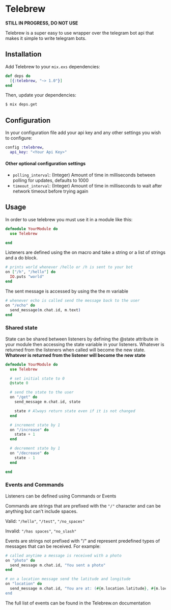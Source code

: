 # Telebrew

**STILL IN PROGRESS, DO NOT USE**

Telebrew is a super easy to use wrapper over the telegram bot api that makes it simple to write telegram bots.

## Installation 

Add Telebrew to your `mix.exs` dependencies:
```elixir
def deps do
  [{:telebrew, "~> 1.0"}]
end
```

Then, update your dependencies:
```bash
$ mix deps.get
```

## Configuration
In your configuration file add your api key and any other settings you wish to configure:
```elixir
config :telebrew,
  api_key: "<Your Api Key>"
```

#### Other optional configuration settings
- `polling_interval`: (Integer) Amount of time in milliseconds between polling for updates, defaults to 1000
- `timeout_interval`: (Integer) Amount of time in milliseconds to wait after network timeout before trying again

## Usage
In order to use telebrew you must use it in a module like this:
```elixir
defmodule YourModule do
  use Telebrew

end
```

Listeners are defined using the on macro and take a string or a list of strings and a do block.

```elixir
# prints world whenever /hello or /h is sent to your bot
on ["/h", "/hello"] do
  IO.puts "world"
end
```

The sent message is accessed by using the the m variable

```elixir
# whenever echo is called send the message back to the user
on "/echo" do
  send_message(m.chat.id, m.text)
end
```

### Shared state

State can be shared between listeners by defining the @state attribute in your module
then accessing the state variable in your listeners.  Whatever is returned from the listeners when called
will become the new state.  **Whatever is returned from the listener will become the new state**

```elixir
defmodule YourModule do
  use Telebrew

  # set initial state to 0
  @state 0

  # send the state to the user
  on "/get" do
    send_message m.chat.id, state

    state # Always return state even if it is not changed
  end

  # increment state by 1
  on "/increase" do
    state + 1
  end

  # decrement state by 1
  on "/decrease" do
    state - 1
  end

end
```

### Events and Commands

Listeners can be defined using Commands or Events

Commands are strings that are prefixed with the `"/"` character and can be anything but can't include spaces.

Valid: `"/hello"`, `"/test"`, `"/no_spaces"`

Invalid: `"/has spaces"`, `"no_slash"`

Events are strings not prefixed with "/" and represent predefined types of messages that can be received.  For example:

```elixir
# called anytime a message is received with a photo
on "photo" do
  send_message m.chat.id, "You sent a photo"
end

# on a location message send the latitude and longitude
on "location" do
  send_message m.chat.id, "You are at: (#{m.location.latitude}, #{m.location.longitude})
end
```

The full list of events can be found in the Telebrew.on documentation
